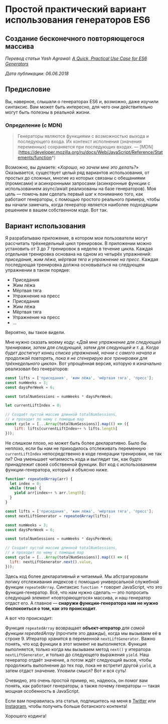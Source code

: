 # Простой практический вариант использования генераторов ES6

## Создание бесконечного повторяющегося массива

*Перевод статьи Yash Agrawal: [A Quick, Practical Use Case for ES6 Generators](https://itnext.io/a-quick-practical-use-case-for-es6-generators-building-an-infinitely-repeating-array-49d74f555666)*

*Дата публикации: 06.06.2018*

## Предисловие

Вы, наверное, слышали о генераторах ES6 и, возможно, даже изучили синтаксис. Вам может быть интересно, для чего они действительно могут быть полезны в реальной жизни.

### Определение (c MDN)

> Генераторы являются функциями с возможностью выхода и последующего входа. Их контекст исполнения (значения переменных) сохраняется при последующих входах. — [MDN] (https://developer.mozilla.org/ru/docs/Web/JavaScript/Reference/Statements/function*)

Возможно, вы думаете: «*Хорошо, но зачем мне это делать?*» Оказывается, существует целый ряд вариантов использования, от простых до сложных, многие из которых связаны с обещаниями (промисами) и асинхронными запросами (асинхронные функции с использованием async/await реализованы на базе генераторов). Моя цель — помочь вам сделать первый шаг к пониманию того, как работают генераторы, с помощью простого реального примера, чтобы вы начали замечать, когда генератор является наиболее подходящим решением в вашем собственном коде. Вот так.

## Вариант использования

Я разрабатываю приложение, в котором мои пользователи могут рассчитать трёхнедельный цикл тренировок. В приложении можно установить от 3 до 7 тренировок в неделю в течение цикла. Каждая отдельная тренировка основана на одном из четырёх упражнений: *приседания*, *жим лёжа*, *мёртвая тяга* и *упражнение на пресс*. Каждая последующая тренировка должна основываться на следующем упражнении в таком порядке:

- Приседания 
- Жим лёжа 
- Мёртвая тяга
- Упражнение на пресс
- Приседания 
- Жим лёжа 
- Мёртвая тяга
- Упражнение на пресс
- ...

Вероятно, вы такое видели.

Мне нужно сказать моему коду: «*Дай мне упражнение для следующей тренировки, затем для следующей, затем для следующей и т. д. Когда будет достигнут конец списка упражнений, начни с самого начала и продолжай повторять, пока я не сгенерирую все тренировки для трёхнедельного цикла*». Вот упрощённая версия, которую я изначально реализовал без генераторов:

```js
const lifts = ['приседания', 'жим лёжа', 'мёртвая тяга', 'пресс'];
const numWeeks = 3;
const daysPerWeek = 6;

const totalNumSessions = numWeeks * daysPerWeek;

let currentLiftIndex = 0;

// Создаёт пустой массив длинной totalNumSessions,
// и проходит по нему с помощью map
const cycle = [...Array(totalNumSessions)].map(() => ({
    lift: lifts[currentLiftIndex++ % lifts.length]
}));
```

Не *слишком* плохо, но может быть более декларативно. Было бы неплохо, если бы нам не приходилось отслеживать переменную `currentLiftIndex` непосредственно в коде генерации тренировки, не так ли? Она уменьшает читаемость кода и выглядит так, как будто принадлежит своей собственной функции. Вот код с использованием функции-генератора, который я объясню ниже.

```js
function* repeatedArray(arr) {
  let index = 0;
  while (true) {
    yield arr[index++ % arr.length];
  }
}

const lifts = ['приседания', 'жим лёжа', 'мёртвая тяга', 'пресс'];
const nextLiftGenerator = repeatedArray(lifts);

const numWeeks = 3;
const daysPerWeek = 6;

const totalNumSessions = numWeeks * daysPerWeek;

// Создаёт пустой массив длинной totalNumSessions,
// и проходит по нему с помощью map
const cycle = [...Array(totalNumSessions)].map(() => ({
  lift: nextLiftGenerator.next().value,
}));
```

Здесь код более декларативный и читаемый. Мы абстрагировали логику отслеживания индексов с помощью универсальной служебной функции `repeatedArray`. Синтаксис `function *` говорит JavaScript, что это функция-генератор. Всё, что нам нужно сделать — это попросить следующий элемент «повторяющегося» массива, и наш генератор отдаст его. А главное — **снаружи функции-генератора нам не нужно беспокоиться о том, как это происходит**.

А вот что происходит:

Функция `repeatedArray` возвращает **объект-итератор** *для самой функции repeatedArray* (прочтите это дважды), когда мы вызываем её в строке 9. Итератор хранится в переменной `nextLiftGenerator`. Важно понять, что код функции в этот момент не выполняется. Функция выполняется, только когда мы вызываем метод `next()` у итератора `nextLiftGenerator`, и только до следующего выражения `yield`. Наш генератор отдаёт значение, а потом ждёт следующий вызов, чтобы продолжить выполнение до тех пор, пока не встретит другой `yield`, а затем отдаст значение. Уловили смысл? Вот и вся суть!

Очевидно, это очень простой пример, но, надеюсь, он помог вам понять, как работают генераторы, а также почему генераторы — такая мощная особенность в JavaScript.

Если вам понравилась эта статья, подпишитесь на меня в [Twitter](https://twitter.com/ReisnerShawn) или [Instagram](https://www.instagram.com/shawn.webdev/), чтобы получить больше ботанского контента!

Хорошего кодинга!
